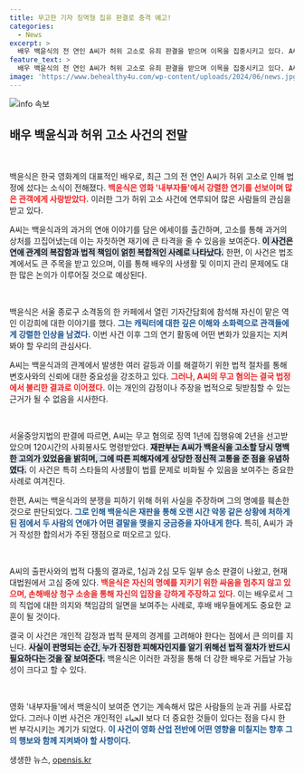 ```yaml
---
title: 무고한 기자 징역형 집유 판결로 충격 예고!
categories:
  - News
excerpt: >
  배우 백윤식의 전 연인 A씨가 허위 고소로 유죄 판결을 받으며 이목을 집중시키고 있다. A씨는 백씨와의 분쟁으로 민사소송을 벌였고, 법원은 그의 고소가 무고임을 인정하며 징역형의 집행유예를 선고했다.
feature_text: >
  배우 백윤식의 전 연인 A씨가 허위 고소로 유죄 판결을 받으며 이목을 집중시키고 있다. A씨는 백씨와의 분쟁으로 민사소송을 벌였고, 법원은 그의 고소가 무고임을 인정하며 징역형의 집행유예를 선고했다.
image: 'https://www.behealthy4u.com/wp-content/uploads/2024/06/news.jpg'
---
```


<p><img src="https://www.behealthy4u.com/wp-content/uploads/2024/06/news.jpg" alt="info 속보" /></p>

<h2 data-ke-size="size26">배우 백윤식과 허위 고소 사건의 전말</h2>

<p data-ke-size="size16">&nbsp;</p>

<p>백윤식은 한국 영화계의 대표적인 배우로, 최근 그의 전 연인 A씨가 허위 고소로 인해 법정에 섰다는 소식이 전해졌다. <b><span style="color: #ee2323;">백윤식은 영화 '내부자들'에서 강렬한 연기를 선보이며 많은 관객에게 사랑받았다.</span></b> 이러한 그가 허위 고소 사건에 연루되어 많은 사람들의 관심을 받고 있다.</p>

<p>A씨는 백윤식과의 과거의 연애 이야기를 담은 에세이를 출간하며, 고소를 통해 과거의 상처를 끄집어냈는데 이는 자칫하면 재기에 큰 타격을 줄 수 있음을 보여준다. <b><span style="background-color: #21538527;">이 사건은 연애 관계의 복잡함과 법적 책임이 얽힌 복합적인 사례로 나타났다.</span></b> 한편, 이 사건은 법조계에서도 큰 주목을 받고 있으며, 이를 통해 배우의 사생활 및 이미지 관리 문제에도 대한 많은 논의가 이루어질 것으로 예상된다.</p>

<p data-ke-size="size16">&nbsp;</p>

<p>백윤식은 서울 종로구 소격동의 한 카페에서 열린 기자간담회에 참석해 자신이 맡은 역인 이강희에 대한 이야기를 했다. <b><span style="color: #1a5490;">그는 캐릭터에 대한 깊은 이해와 소화력으로 관객들에게 강렬한 인상을 남겼다.</span></b> 이번 사건 이후 그의 연기 활동에 어떤 변화가 있을지는 지켜봐야 할 우리의 관심사다.</p>

<p>A씨는 백윤식과의 관계에서 발생한 여러 갈등과 이를 해결하기 위한 법적 절차를 통해 변호사와의 신뢰에 대한 중요성을 강조하고 있다. <b><span style="color: #ee2323;">그러나, A씨의 무고 혐의는 결국 법정에서 불리한 결과로 이어졌다.</span></b> 이는 개인의 감정이나 주장을 법적으로 뒷받침할 수 있는 근거가 될 수 없음을 시사한다.</p>

<p data-ke-size="size16">&nbsp;</p>

<p>서울중앙지법의 판결에 따르면, A씨는 무고 혐의로 징역 1년에 집행유예 2년을 선고받았으며 120시간의 사회봉사도 명령받았다. <b><span style="background-color: #21538527;">재판부는 A씨가 백윤식을 고소할 당시 명백한 고의가 있었음을 밝히며, 그에 따른 피해자에게 상당한 정신적 고통을 준 점을 유념하였다.</span></b> 이 사건은 특히 스타들의 사생활이 법률 문제로 비화될 수 있음을 보여주는 중요한 사례로 여겨진다.</p>

<p>한편, A씨는 백윤식과의 분쟁을 피하기 위해 허위 사실을 주장하며 그의 명예를 훼손한 것으로 판단되었다. <b><span style="color: #1a5490;">그로 인해 백윤식은 재판을 통해 오랜 시간 악몽 같은 상황에 처하게 된 점에서 두 사람의 연애가 어떤 결말을 맺을지 궁금증을 자아내게 한다.</span></b> 특히, A씨가 과거 작성한 합의서가 주된 쟁점으로 떠오르고 있다.</p>

<p data-ke-size="size16">&nbsp;</p>

<p>A씨의 출판사와의 법적 다툼의 결과로, 1심과 2심 모두 일부 승소 판결이 나왔고, 현재 대법원에서 고심 중에 있다. <b><span style="color: #ee2323;">백윤식은 자신의 명예를 지키기 위한 싸움을 멈추지 않고 있으며, 손해배상 청구 소송을 통해 자신의 입장을 강하게 주장하고 있다.</span></b> 이는 배우로서 그의 직업에 대한 의지와 책임감의 일면을 보여주는 사례로, 후배 배우들에게도 중요한 교훈이 될 것이다.</p>

<p>결국 이 사건은 개인적 감정과 법적 문제의 경계를 고려해야 한다는 점에서 큰 의미를 지닌다. <b><span style="background-color: #21538527;">사실이 판명되는 순간, 누가 진정한 피해자인지를 알기 위해선 법적 절차가 반드시 필요하다는 것을 잘 보여준다.</span></b> 백윤식은 이러한 과정을 통해 더 강한 배우로 거듭날 가능성이 크다고 할 수 있다.</p>

<p data-ke-size="size16">&nbsp;</p>

<p>영화 '내부자들'에서 백윤식이 보여준 연기는 계속해서 많은 사람들의 눈과 귀를 사로잡았다. 그러나 이번 사건은 개인적인 الحياة 보다 더 중요한 것들이 있다는 점을 다시 한 번 부각시키는 계기가 되었다. <b><span style="color: #1a5490;">이 사건이 영화 산업 전반에 어떤 영향을 미칠지는 향후 그의 행보와 함께 지켜봐야 할 사항이다.</span></b> </p>
생생한 뉴스, <a href="https://opensis.kr" rel="dofollow">opensis.kr</a>


